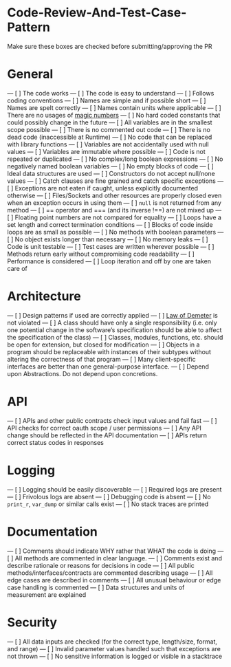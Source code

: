 # Code-Review-And-Test-Case-Pattern

Make sure these boxes are checked before submitting/approving the PR
# General
— [ ] The code works
— [ ] The code is easy to understand
— [ ] Follows coding conventions
— [ ] Names are simple and if possible short
— [ ] Names are spelt correctly
— [ ] Names contain units where applicable
— [ ] There are no usages of [magic numbers](http://c2.com/cgi/wiki?MagicNumber)
— [ ] No hard coded constants that could possibly change in the future
— [ ] All variables are in the smallest scope possible
— [ ] There is no commented out code
— [ ] There is no dead code (inaccessible at Runtime)
— [ ] No code that can be replaced with library functions
— [ ] Variables are not accidentally used with null values
— [ ] Variables are immutable where possible
— [ ] Code is not repeated or duplicated
— [ ] No complex/long boolean expressions
— [ ] No negatively named boolean variables
— [ ] No empty blocks of code
— [ ] Ideal data structures are used
— [ ] Constructors do not accept null/none values
— [ ] Catch clauses are fine grained and catch specific exceptions
— [ ] Exceptions are not eaten if caught, unless explicitly documented otherwise
— [ ] Files/Sockets and other resources are properly closed even when an exception occurs in using them
— [ ] `null` is not returned from any method
— [ ] == operator and === (and its inverse !==) are not mixed up
— [ ] Floating point numbers are not compared for equality
— [ ] Loops have a set length and correct termination conditions
— [ ] Blocks of code inside loops are as small as possible
— [ ] No methods with boolean parameters
— [ ] No object exists longer than necessary
— [ ] No memory leaks
— [ ] Code is unit testable
— [ ] Test cases are written wherever possible
— [ ] Methods return early without compromising code readability
— [ ] Performance is considered
— [ ] Loop iteration and off by one are taken care of
# Architecture
— [ ] Design patterns if used are correctly applied
— [ ] [Law of Demeter](https://en.wikipedia.org/wiki/Law_of_Demeter) is not violated
— [ ] A class should have only a single responsibility (i.e. only one potential change in the software’s specification should be able to affect the specification of the class)
— [ ] Classes, modules, functions, etc. should be open for extension, but closed for modification
— [ ] Objects in a program should be replaceable with instances of their subtypes without altering the correctness of that program
— [ ] Many client-specific interfaces are better than one general-purpose interface.
— [ ] Depend upon Abstractions. Do not depend upon concretions.
# API
— [ ] APIs and other public contracts check input values and fail fast
— [ ] API checks for correct oauth scope / user permissions
— [ ] Any API change should be reflected in the API documentation
— [ ] APIs return correct status codes in responses
# Logging
— [ ] Logging should be easily discoverable
— [ ] Required logs are present
— [ ] Frivolous logs are absent
— [ ] Debugging code is absent
— [ ] No `print_r`, `var_dump` or similar calls exist
— [ ] No stack traces are printed
# Documentation
— [ ] Comments should indicate WHY rather that WHAT the code is doing
— [ ] All methods are commented in clear language.
— [ ] Comments exist and describe rationale or reasons for decisions in code
— [ ] All public methods/interfaces/contracts are commented describing usage
— [ ] All edge cases are described in comments
— [ ] All unusual behaviour or edge case handling is commented
— [ ] Data structures and units of measurement are explained
# Security
— [ ] All data inputs are checked (for the correct type, length/size, format, and range)
— [ ] Invalid parameter values handled such that exceptions are not thrown
— [ ] No sensitive information is logged or visible in a stacktrace
